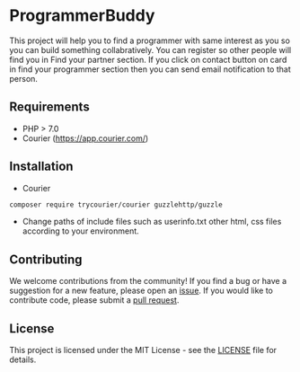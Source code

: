 # ProgrammerBuddy

This project will help you to find a programmer with same interest as you so you can build something  collabratively.
You can register so other people will find you in Find your partner section.
If you click on contact button on card in find your programmer section then you can send email notification to that person.

## Requirements
  
  - PHP > 7.0 
  - Courier (https://app.courier.com/)
  
## Installation
- Courier 
```bash
composer require trycourier/courier guzzlehttp/guzzle
```
- Change paths of include files such as userinfo.txt other html, css files according to your environment.
  
## Contributing

We welcome contributions from the community! If you find a bug or have a suggestion for a new feature, please open an [issue](/issues). If you would like to contribute code, please submit a [pull request](/pulls).

## License

This project is licensed under the MIT License - see the [LICENSE](LICENSE) file for details.
